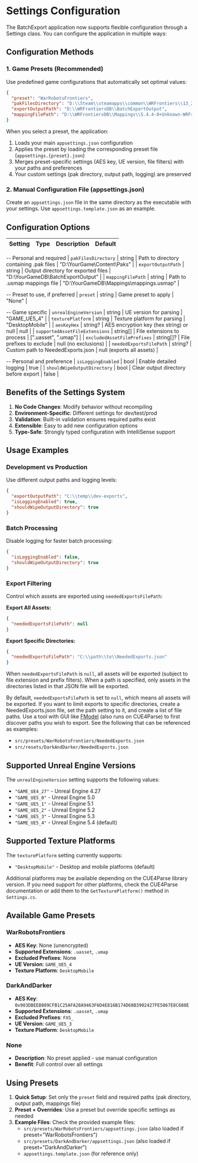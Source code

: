 # Settings Configuration

The BatchExport application now supports flexible configuration through a Settings class. You can configure the application in multiple ways:

## Configuration Methods

### 1. Game Presets (Recommended)
Use predefined game configurations that automatically set optimal values:

```json
{
  "preset": "WarRobotsFrontiers",
  "pakFilesDirectory": "D:\\Steam\\steamapps\\common\\WRFrontiers\\13_2017027\\WRFrontiers\\Content\\Paks",
  "exportOutputPath": "D:\\WRFrontiersDB\\BatchExportOutput",
  "mappingFilePath": "D:\\WRFrontiersDB\\Mappings\\5.4.4-0+Unknown-WRFrontiers 2025-09-23.usmap"
}
```

When you select a preset, the application:
1. Loads your main `appsettings.json` configuration
2. Applies the preset by loading the corresponding preset file (`appsettings.{preset}.json`)
3. Merges preset-specific settings (AES key, UE version, file filters) with your paths and preferences
4. Your custom settings (pak directory, output path, logging) are preserved

### 2. Manual Configuration File (appsettings.json)
Create an `appsettings.json` file in the same directory as the executable with your settings. Use `appsettings.template.json` as an example.

## Configuration Options

| Setting | Type | Description | Default |
|---------|------|-------------|---------|
-- Personal and required
| `pakFilesDirectory` | string | Path to directory containing .pak files | "D:\\YourGame\\Content\\Paks" |
| `exportOutputPath` | string | Output directory for exported files | "D:\\YourGameDB\\BatchExportOutput" |
| `mappingFilePath` | string | Path to .usmap mappings file | "D:\\YourGameDB\\Mappings\\mappings.usmap" |

-- Preset to use, if preferred
| `preset` | string | Game preset to apply | "None" |

-- Game specific
| `unrealEngineVersion` | string | UE version for parsing | "GAME_UE5_4" |
| `texturePlatform` | string | Texture platform for parsing | "DesktopMobile" |
| `aesKeyHex` | string? | AES encryption key (hex string) or null | null |
| `supportedAssetFileExtensions` | string[] | File extensions to process | [".uasset", ".umap"] |
| `excludedAssetFilePrefixes` | string[]? | File prefixes to exclude | null (no exclusions) |
| `neededExportsFilePath` | string? | Custom path to NeededExports.json | null (exports all assets) |

-- Personal and preference
| `isLoggingEnabled` | bool | Enable detailed logging | true |
| `shouldWipeOutputDirectory` | bool | Clear output directory before export | false |

## Benefits of the Settings System

1. **No Code Changes**: Modify behavior without recompiling
2. **Environment-Specific**: Different settings for dev/test/prod
3. **Validation**: Built-in validation ensures required paths exist
4. **Extensible**: Easy to add new configuration options
5. **Type-Safe**: Strongly typed configuration with IntelliSense support

## Usage Examples

### Development vs Production
Use different output paths and logging levels:
```json
{
  "exportOutputPath": "C:\\temp\\dev-exports",
  "isLoggingEnabled": true,
  "shouldWipeOutputDirectory": true
}
```

### Batch Processing
Disable logging for faster batch processing:
```json
{
  "isLoggingEnabled": false,
  "shouldWipeOutputDirectory": true
}
```

### Export Filtering
Control which assets are exported using `neededExportsFilePath`:

**Export All Assets:**
```json
{
  "neededExportsFilePath": null
}
```

**Export Specific Directories:**
```json
{
  "neededExportsFilePath": "C:\\path\\to\\NeededExports.json"
}
```

When `neededExportsFilePath` is `null`, all assets will be exported (subject to file extension and prefix filters). When a path is specified, only assets in the directories listed in that JSON file will be exported.

By default, `neededExportsFilePath` is set to `null`, which means all assets will be exported. If you want to limit exports to specific directories, create a NeededExports.json file, set the path setting to it, and create a list of file paths. Use a tool with GUI like [FModel](https://fmodel.app) (also runs on CUE4Parse) to first discover paths you wish to export. See the following that can be referenced as examples:
- `src/presets/WarRobotsFrontiers/NeededExports.json`
- `src/resets/DarkAndDarker/NeededExports.json`

## Supported Unreal Engine Versions

The `unrealEngineVersion` setting supports the following values:
- `"GAME_UE4_27"` - Unreal Engine 4.27
- `"GAME_UE5_0"` - Unreal Engine 5.0
- `"GAME_UE5_1"` - Unreal Engine 5.1
- `"GAME_UE5_2"` - Unreal Engine 5.2
- `"GAME_UE5_3"` - Unreal Engine 5.3
- `"GAME_UE5_4"` - Unreal Engine 5.4 (default)

## Supported Texture Platforms

The `texturePlatform` setting currently supports:
- `"DesktopMobile"` - Desktop and mobile platforms (default)

Additional platforms may be available depending on the CUE4Parse library version. If you need support for other platforms, check the CUE4Parse documentation or add them to the `GetTexturePlatform()` method in `Settings.cs`.

## Available Game Presets

### WarRobotsFrontiers
- **AES Key**: None (unencrypted)
- **Supported Extensions**: `.uasset`, `.umap`
- **Excluded Prefixes**: None
- **UE Version**: `GAME_UE5_4`
- **Texture Platform**: `DesktopMobile`

### DarkAndDarker
- **AES Key**: `0x903DBEEB889CFB1C25AFA28A9463F6D4E816B174D68B3902427FE5867E8C688E`
- **Supported Extensions**: `.uasset`, `.umap`
- **Excluded Prefixes**: `FXS_`
- **UE Version**: `GAME_UE5_3`
- **Texture Platform**: `DesktopMobile`

### None
- **Description**: No preset applied - use manual configuration
- **Benefit**: Full control over all settings

## Using Presets

1. **Quick Setup**: Set only the `preset` field and required paths (pak directory, output path, mappings file)
2. **Preset + Overrides**: Use a preset but override specific settings as needed
3. **Example Files**: Check the provided example files:
   - `src/presets/WarRobotsFrontiers/appsettings.json` (also loaded if preset="WarRobotsFrontiers")
   - `src/presets/DarkAndDarker/appsettings.json` (also loaded if preset="DarkAndDarker")
   - `appsettings.template.json` (for reference only)